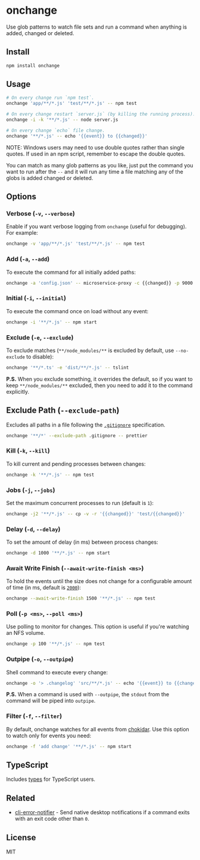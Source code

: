 # onchange

Use glob patterns to watch file sets and run a command when anything is added, changed or deleted.

## Install

```sh
npm install onchange
```

## Usage

```sh
# On every change run `npm test`.
onchange 'app/**/*.js' 'test/**/*.js' -- npm test

# On every change restart `server.js` (by killing the running process).
onchange -i -k '**/*.js' -- node server.js

# On every change `echo` file change.
onchange '**/*.js' -- echo '{{event}} to {{changed}}'
```

NOTE: Windows users may need to use double quotes rather than single quotes. If used in an npm script, remember to escape the double quotes.

You can match as many glob patterns as you like, just put the command you want to run after the `--` and it will run any time a file matching any of the globs is added changed or deleted.

## Options

### Verbose (`-v`, `--verbose`)

Enable if you want verbose logging from `onchange` (useful for debugging). For example:

```sh
onchange -v 'app/**/*.js' 'test/**/*.js' -- npm test
```

### Add (`-a`, `--add`)

To execute the command for all initially added paths:

```sh
onchange -a 'config.json' -- microservice-proxy -c {{changed}} -p 9000
```

### Initial (`-i`, `--initial`)

To execute the command once on load without any event:

```sh
onchange -i '**/*.js' -- npm start
```

### Exclude (`-e`, `--exclude`)

To exclude matches (`**/node_modules/**` is excluded by default, use `--no-exclude` to disable):

```sh
onchange '**/*.ts' -e 'dist/**/*.js' -- tslint
```

**P.S.** When you exclude something, it overrides the default, so if you want to keep `**/node_modules/**` excluded, then you need to add it to the command explicitly.

## Exclude Path (`--exclude-path`)

Excludes all paths in a file following the [`.gitignore`](https://git-scm.com/docs/gitignore) specification.

```sh
onchange '**/*' --exclude-path .gitignore -- prettier
```

### Kill (`-k`, `--kill`)

To kill current and pending processes between changes:

```sh
onchange -k '**/*.js' -- npm test
```

### Jobs (`-j`, `--jobs`)

Set the maximum concurrent processes to run (default is `1`):

```sh
onchange -j2 '**/*.js' -- cp -v -r '{{changed}}' 'test/{{changed}}'
```

### Delay (`-d`, `--delay`)

To set the amount of delay (in ms) between process changes:

```sh
onchange -d 1000 '**/*.js' -- npm start
```

### Await Write Finish (`--await-write-finish <ms>`)

To hold the events until the size does not change for a configurable amount of time (in ms, default is [`2000`](https://www.npmjs.com/package/chokidar#performance)):

```sh
onchange --await-write-finish 1500 '**/*.js' -- npm test
```

### Poll (`-p <ms>`, `--poll <ms>`)

Use polling to monitor for changes. This option is useful if you're watching an NFS volume.

```sh
onchange -p 100 '**/*.js' -- npm test
```

### Outpipe (`-o`, `--outpipe`)

Shell command to execute every change:

```sh
onchange -o '> .changelog' 'src/**/*.js' -- echo '{{event}} to {{changed}}'
```

**P.S.** When a command is used with `--outpipe`, the `stdout` from the command will be piped into `outpipe`.

### Filter (`-f`, `--filter`)

By default, onchange watches for all events from [chokidar](https://github.com/paulmillr/chokidar#methods--events). Use
this option to watch only for events you need:

```sh
onchange -f 'add change' '**/*.js' -- npm start
```

## TypeScript

Includes [types](index.d.ts) for TypeScript users.

## Related

* [cli-error-notifier](https://github.com/micromata/cli-error-notifier) - Send native desktop notifications if a command exits with an exit code other than `0`.

## License

MIT